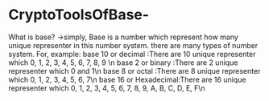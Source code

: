 # CryptoToolsOfBase-

What is base?
->simply, Base is a number which represent how many unique representer in this number system. 
there are many types of number system. 
For, example:
              base 10 or decimal :There are 10 unique representer which 0, 1, 2, 3, 4, 5, 6, 7, 8, 9 \n 
              base 2  or binary  :There are 2 unique representer which 0 and 1\n
              base 8  or octal   :There are 8 unique representer which 0, 1, 2, 3, 4, 5, 6, 7\n
              base 16 or Hexadecimal:There are 16 unique representer which 0, 1, 2, 3, 4, 5, 6, 7, 8, 9, A, B, C, D, E, F\n
              
